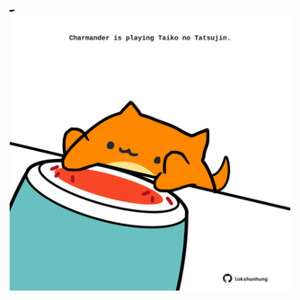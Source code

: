 <!-- built at 03/09/2025, 12:00:32 UTC -->
<p align="center">
  <img width="500" height="500" src="./ReadmeImage.svg">
</p>
